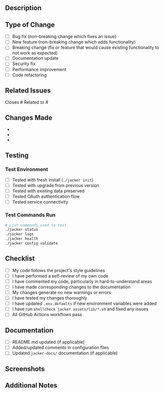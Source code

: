 ## Description
<!-- Provide a brief description of the changes in this PR -->

## Type of Change
- [ ] Bug fix (non-breaking change which fixes an issue)
- [ ] New feature (non-breaking change which adds functionality)
- [ ] Breaking change (fix or feature that would cause existing functionality to not work as expected)
- [ ] Documentation update
- [ ] Security fix
- [ ] Performance improvement
- [ ] Code refactoring

## Related Issues
<!-- Link to related issues -->
Closes #
Related to #

## Changes Made
<!-- List the specific changes made in this PR -->
-
-
-

## Testing
<!-- Describe how you tested these changes -->

### Test Environment
- [ ] Tested with fresh install (`./jacker init`)
- [ ] Tested with upgrade from previous version
- [ ] Tested with existing data preserved
- [ ] Tested OAuth authentication flow
- [ ] Tested service connectivity

### Test Commands Run
```bash
# List commands used to test
./jacker status
./jacker logs
./jacker health
./jacker config validate
```

## Checklist
- [ ] My code follows the project's style guidelines
- [ ] I have performed a self-review of my own code
- [ ] I have commented my code, particularly in hard-to-understand areas
- [ ] I have made corresponding changes to the documentation
- [ ] My changes generate no new warnings or errors
- [ ] I have tested my changes thoroughly
- [ ] I have updated `.env.defaults` if new environment variables were added
- [ ] I have run `shellcheck jacker assets/lib/*.sh` and fixed any issues
- [ ] All GitHub Actions workflows pass

## Documentation
- [ ] README.md updated (if applicable)
- [ ] Added/updated comments in configuration files
- [ ] Updated `jacker-docs/` documentation (if applicable)

## Screenshots
<!-- If applicable, add screenshots to demonstrate the changes -->

## Additional Notes
<!-- Any additional information that reviewers should know -->